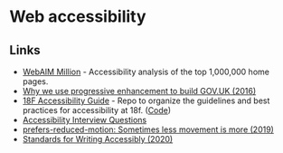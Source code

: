 # Web accessibility

## Links

- [WebAIM Million](https://webaim.org/projects/million/) - Accessibility analysis of the top 1,000,000 home pages.
- [Why we use progressive enhancement to build GOV.UK (2016)](https://technology.blog.gov.uk/2016/09/19/why-we-use-progressive-enhancement-to-build-gov-uk/)
- [18F Accessibility Guide](https://accessibility.18f.gov/) - Repo to organize the guidelines and best practices for accessibility at 18f. ([Code](https://github.com/18F/accessibility))
- [Accessibility Interview Questions](https://github.com/scottaohara/accessibility_interview_questions#readme)
- [prefers-reduced-motion: Sometimes less movement is more (2019)](https://web.dev/prefers-reduced-motion/)
- [Standards for Writing Accessibly (2020)](https://alistapart.com/article/standards-for-writing-accessibly/)
